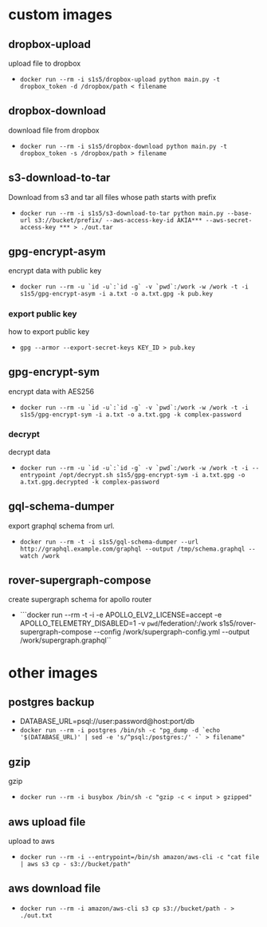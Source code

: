 # custom images
## dropbox-upload
upload file to dropbox
- `docker run --rm -i s1s5/dropbox-upload python main.py -t dropbox_token -d /dropbox/path < filename`

## dropbox-download
download file from dropbox
- `docker run --rm -i s1s5/dropbox-download python main.py -t dropbox_token -s /dropbox/path > filename`

## s3-download-to-tar
Download from s3 and tar all files whose path starts with prefix
- `docker run --rm -i s1s5/s3-download-to-tar python main.py --base-url s3://bucket/prefix/ --aws-access-key-id AKIA*** --aws-secret-access-key *** > ./out.tar`

## gpg-encrypt-asym
encrypt data with public key
- ``` docker run --rm -u `id -u`:`id -g` -v `pwd`:/work -w /work -t -i s1s5/gpg-encrypt-asym -i a.txt -o a.txt.gpg -k pub.key ```

### export public key
how to export public key
- `gpg --armor --export-secret-keys KEY_ID > pub.key`

## gpg-encrypt-sym
encrypt data with AES256
- ``` docker run --rm -u `id -u`:`id -g` -v `pwd`:/work -w /work -t -i s1s5/gpg-encrypt-sym -i a.txt -o a.txt.gpg -k complex-password ```

### decrypt
decrypt data
- ``` docker run --rm -u `id -u`:`id -g` -v `pwd`:/work -w /work -t -i --entrypoint /opt/decrypt.sh s1s5/gpg-encrypt-sym -i a.txt.gpg -o a.txt.gpg.decrypted -k complex-password ```

## gql-schema-dumper
export graphql schema from url.
- ```docker run --rm -t -i s1s5/gql-schema-dumper --url http://graphql.example.com/graphql --output /tmp/schema.graphql --watch /work```

## rover-supergraph-compose
create supergraph schema for apollo router
- ```docker run --rm -t -i -e APOLLO_ELV2_LICENSE=accept -e APOLLO_TELEMETRY_DISABLED=1 -v `pwd`/federation/:/work s1s5/rover-supergraph-compose --config /work/supergraph-config.yml  --output /work/supergraph.graphql``

# other images
## postgres backup
- DATABASE_URL=psql://user:password@host:port/db
- ```docker run --rm -i postgres /bin/sh -c "pg_dump -d `echo '$(DATABASE_URL)' | sed -e 's/^psql:/postgres:/' -` > filename"```

## gzip
gzip
- ```docker run --rm -i busybox /bin/sh -c "gzip -c < input > gzipped" ```

## aws upload file
upload to aws
- ```docker run --rm -i --entrypoint=/bin/sh amazon/aws-cli -c "cat file | aws s3 cp - s3://bucket/path"```

## aws download file
- `docker run --rm -i amazon/aws-cli s3 cp s3://bucket/path - > ./out.txt`
